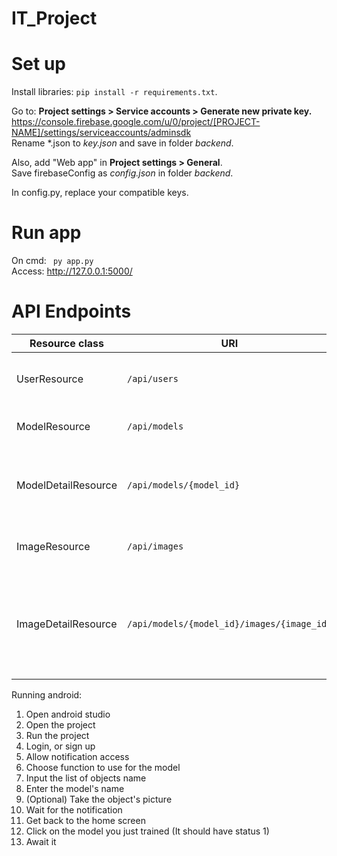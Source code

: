# IT_Project
# Set up
Install libraries: <code>pip install -r requirements.txt</code>.

Go to: **Project settings > Service accounts > Generate new private key.** </br>
https://console.firebase.google.com/u/0/project/[PROJECT-NAME]/settings/serviceaccounts/adminsdk </br>
Rename *.json to *key.json* and save in folder *backend*.

Also, add "Web app" in **Project settings > General**.</br>
Save firebaseConfig as *config.json* in folder *backend*.</br>

In config.py, replace your compatible keys.


# Run app
On cmd: <code> py app.py </code> <br>
Access: http://127.0.0.1:5000/


# API Endpoints
| Resource class      | URI                                        | Description                                               | Method           | Input                                                                                                                   | Output                                                                                                                                                                                                                                                                                 |
|---------------------|--------------------------------------------|-----------------------------------------------------------|------------------|-------------------------------------------------------------------------------------------------------------------------|----------------------------------------------------------------------------------------------------------------------------------------------------------------------------------------------------------------------------------------------------------------------------------------|
| UserResource        | `/api/users`                               | User registration and authentication                      | POST             | JSON: `{ "email": "user@example.com", "password": "user_password" }`                                                    | JSON: `{ "message": "User registered successfully", "user_id": "123456" }`                                                                                                                                                                                                             |
| ModelResource       | `/api/models`                              | Create a new model for the user                           | GET,POST, DELETE | JSON: `{ "user_id": "123456", "model_id": "789012", "model_name": "apple_fruit" }`                                      | JSON: `{ "message": "Model created, images are being crawled asynchronously" }`                                                                                                                                                                                                        |
| ModelDetailResource | `/api/models/{model_id}`                   | Retrieve details of a specific model                      | GET, DELETE      |                                                                                                                         | JSON: `{ "model_data": { "model_id": "789012", "user_id": "123456", "model_name": "apple_fruit", "images": [{ "image_id": "image_1", "url": "https://example.com/image_1.jpg", "roi_values": [1, 2] }] } }`                                                                            |
| ImageResource       | `/api/images`                              | List images of a model                                    | GET              | JSON: `{ "model_id": "789012", "image_id": "image_1", "url": "https://example.com/image_1.jpg", "roi_values": [1, 2] }` | JSON: `{ "message": "Image created successfully" }`                                                                                                                                                                                                                                    |
| ImageDetailResource | `/api/models/{model_id}/images/{image_id}` | Retrieve details or update ROI values of a specific image | GET, PUT, DELETE | GET: None PUT: JSON: `{ "roi_values": [3, 4] }`                                                                         | GET: `{ "image_data": { "image_id": "image_1", "url": "https://example.com/image_1.jpg", "roi_values": [1, 2] } }` PUT: `{ "message": "Image updated successfully", "updated_image_data": { "image_id": "image_1", "url": "https://example.com/image_1.jpg", "roi_values": [3, 4] } }` |

Running android:
1. Open android studio
2. Open the project
3. Run the project
4. Login, or sign up
5. Allow notification access
5. Choose function to use for the model
6. Input the list of objects name
7. Enter the model's name
8. (Optional) Take the object's picture
9. Wait for the notification
10. Get back to the home screen
11. Click on the model you just trained (It should have status 1)
12. Await it 


